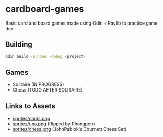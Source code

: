 # cardboard-games
Basic card and board games made using Odin + Raylib to practice game dev

## Building
```sh
odin build -o:none -debug <project>
```

## Games

* Solitaire (IN PROGRESS)
* Chess (TODO AFTER SOLITAIRE)

## Links to Assets

* [sprites/cards.png](https://www.spriters-resource.com/resources/sheets/169/172026.png)
* [sprites/uno.png](https://www.spriters-resource.com/fullview/200834/) (Ripped by Phongpon)
* [sprites/chess.png](https://opengameart.org/content/chess-pieces-and-board-squares) (JohnPablok's Cburnett Chess Set)
